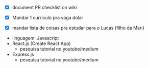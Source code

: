 - [x] document PR checklist on wiki
- [x] Mandar 1 currículo pra vaga dólar
- [x] mandar lista de coisas pra estudar para o Lucas (filho da Mari)


- linguagem: Javascript
- React.js (Create React App)
	- pesquisa tutorial no youtube/medium
- Express.js
	- pesquisa tutorial no youtube/medium